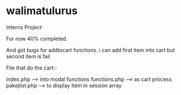 # walimatulurus
Interns Project

For now 40% completed.

And got bugs for addtocart functions.
i can add first item into cart
but second item is fail

File that do the cart:-

index.php --> into modal functions
functions.php --> as cart process
pakejlist.php --> to display item in session array
